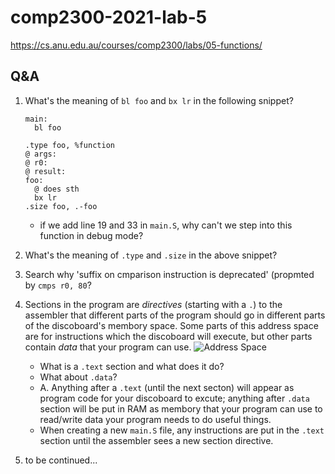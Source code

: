 # comp2300-2021-lab-5

<https://cs.anu.edu.au/courses/comp2300/labs/05-functions/>

## Q&A

1. What's the meaning of `bl foo` and `bx lr` in the following snippet?

   ```assembly
   main:
     bl foo

   .type foo, %function
   @ args:
   @ r0:
   @ result:
   foo:
     @ does sth
     bx lr
   .size foo, .-foo
   ```

   - if we add line 19 and 33 in `main.S`, why can't we step into this function in debug mode?

2. What's the meaning of `.type` and `.size` in the above snippet?

3. Search why 'suffix on cmparison instruction is deprecated' (propmted by `cmps r0, 80`?

4. Sections in the program are _directives_ (starting with a `.`) to the assembler that different parts of the program should go in different parts of the discoboard's membory space. Some parts of this address space are for instructions which the discoboard will execute, but other parts contain _data_ that your program can use. ![Address Space](https://cdn-std.droplr.net/files/acc_498334/QclpZ0)

   - What is a `.text` section and what does it do?
   - What about `.data`?
   - A. Anything after a `.text` (until the next secton) will appear as program code for your discoboard to excute; anything after `.data` section will be put in RAM as membory that your program can use to read/write data your program needs to do useful things.
   - When creating a new `main.S` file, any instructions are put in the `.text` section until the assembler sees a new section directive.

5. to be continued...
